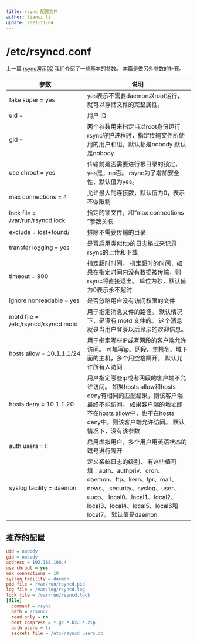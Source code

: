 ```yaml
---
title: rsync 配置文件
author: tianci li
update: 2021-11-04
---
```


# /etc/rsyncd.conf

上一篇 [rsync演示02](03_rsync_demo02.zh.md) 我们介绍了一些基本的参数。 本篇是做另外参数的补充。

| 参数                                  | 说明                                                                                                                                                                 |
| ----------------------------------- | ------------------------------------------------------------------------------------------------------------------------------------------------------------------ |
| fake super  = yes                   | yes表示不需要daemon以root运行，就可以存储文件的完整属性。                                                                                                                                |
| uid =                               | 用户 ID                                                                                                                                                              |
| gid =                               | 两个参数用来指定当以root身份运行rsync守护进程时，指定传输文件所使用的用户和组，默认都是nobody 默认是nobody                                                                                                   |
| use chroot  =  yes                  | 传输前是否需要进行根目录的锁定，yes是，no否。 rsync为了增加安全性，默认值为yes。                                                                                                                    |
| max  connections  =  4              | 允许最大的连接数，默认值为0，表示不做限制                                                                                                                                              |
| lock file = /var/run/rsyncd.lock    | 指定的锁文件，和“max  connections ”参数关联                                                                                                                                    |
| exclude  =  lost+found/             | 排除不需要传输的目录                                                                                                                                                         |
| transfer logging  =  yes            | 是否启用类似ftp的日志格式来记录rsync的上传和下载                                                                                                                                       |
| timeout =  900                      | 指定超时时间。 指定超时的时间，如果在指定时间内没有数据被传输，则rsync将直接退出。 单位为秒，默认值为0表示永不超时                                                                                                      |
| ignore nonreadable = yes            | 是否忽略用户没有访问权限的文件                                                                                                                                                    |
| motd file = /etc/rsyncd/rsyncd.motd | 用于指定消息文件的路径。 默认情况下，是没有 motd 文件的。 这个消息就是当用户登录以后显示的欢迎信息。                                                                                                             |
| hosts allow = 10.1.1.1/24           | 用于指定哪些IP或者网段的客户端允许访问。 可填写ip、网段、主机名、域下面的主机，多个用空格隔开。 默认允许所有人访问                                                                                                       |
| hosts deny =  10.1.1.20             | 用户指定哪些ip或者网段的客户端不允许访问。 如果hosts allow和hosts deny有相同的匹配结果，则该客户端最终不能访问。 如果客户端的地址即不在hosts allow中，也不在hosts deny中，则该客户端允许访问。 默认情况下，没有该参数                                 |
| auth  users = li                    | 启用虚拟用户，多个用户用英语状态的逗号进行隔开                                                                                                                                            |
| syslog facility  = daemon           | 定义系统日志的级别， 有这些值可填：auth、authpriv、cron、daemon、ftp、kern、lpr、mail、news、 security、syslog、user、uucp、 local0、local1、local2、local3、local4、local5、local6和local7。 默认值是daemon |

## 推荐的配置

```ini title="/etc/rsyncd.conf"
uid = nobody
gid = nobody
address = 192.168.100.4
use chroot = yes
max connections = 10
syslog facility = daemon
pid file = /var/run/rsyncd.pid
log file = /var/log/rsyncd.log
lock file = /var/run/rsyncd.lock
[file]
  comment = rsync
  path = /rsync/
  read only = no
  dont compress = *.gz *.bz2 *.zip
  auth users = li
  secrets file = /etc/rsyncd users.db
```
